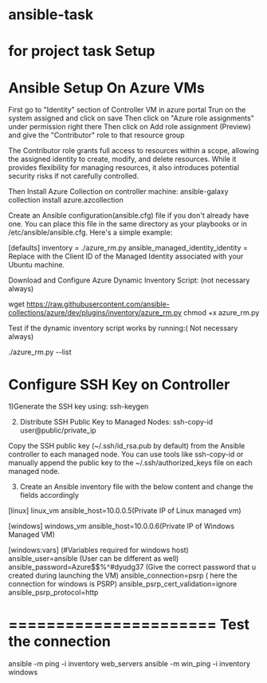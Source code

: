 # ansible-task
for project task
Setup
=========

Ansible Setup On Azure VMs
================
First go to "Identity" section of Controller VM in azure portal
Trun on the system assigned and click on save
Then click on "Azure role assignments" under permission right there
Then click on Add role assignment (Preview) and give the "Contributor" role to that resource group

The Contributor role grants full access to resources within a scope, allowing the assigned identity to create, modify, and 
delete resources. While it provides flexibility for managing resources, it also introduces potential security risks if not carefully controlled.

Then Install Azure Collection on controller machine:
ansible-galaxy collection install azure.azcollection


Create an Ansible configuration(ansible.cfg) file if you don't already have one. 
You can place this file in the same directory as your playbooks or in /etc/ansible/ansible.cfg. Here's a simple example:

[defaults]
inventory = ./azure_rm.py
ansible_managed_identity_identity = <Managed Identity Client ID>
Replace <Managed Identity Client ID> with the Client ID of the Managed Identity associated with your Ubuntu machine.

Download and Configure Azure Dynamic Inventory Script: (not necessary always)

wget https://raw.githubusercontent.com/ansible-collections/azure/dev/plugins/inventory/azure_rm.py
chmod +x azure_rm.py

Test if the dynamic inventory script works by running:( Not necessary always)

./azure_rm.py --list

Configure SSH Key on Controller
================================
1)Generate the SSH key using: ssh-keygen

2) Distribute SSH Public Key to Managed Nodes: ssh-copy-id user@public/private_ip

Copy the SSH public key (~/.ssh/id_rsa.pub by default) from the Ansible controller to each managed node. 
You can use tools like ssh-copy-id or manually append the public key to the ~/.ssh/authorized_keys file on each managed node.

3) Create an Ansible inventory file with the below content and change the fields accordingly

[linux]
linux_vm ansible_host=10.0.0.5(Private IP of Linux managed vm)

[windows]
windows_vm ansible_host=10.0.0.6(Private IP of Windows Managed VM)

[windows:vars] (#Variables required for windows host)
ansible_user=ansible				(User can be different as well)
ansible_password=Azure$$%^#dyudg37		(Give the correct password that u created during launching the VM)
ansible_connection=psrp				( here the connection for windows is PSRP)
ansible_psrp_cert_validation=ignore
ansible_psrp_protocol=http

======================
Test the connection 
======================
ansible -m ping -i inventory web_servers
ansible -m win_ping -i inventory windows
